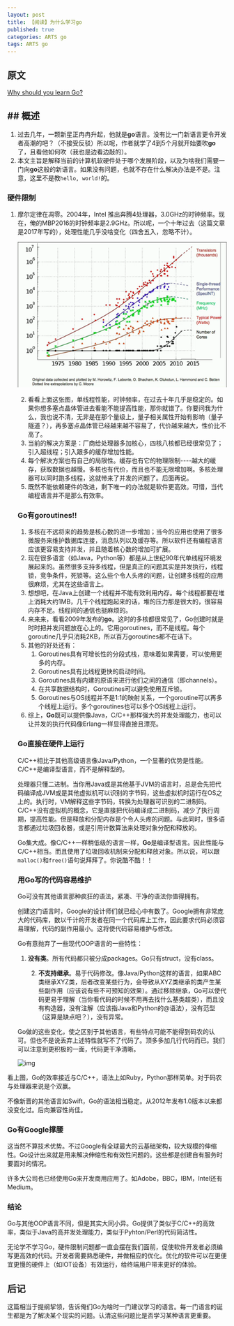```yaml
---
layout: post
title: 【阅读】为什么学习go
published: true
categories: ARTS go
tags: ARTS go
---
```


## 原文

[Why should you learn Go?](https://medium.com/@kevalpatel2106/why-should-you-learn-go-f607681fad65)

## ## 概述

1. 过去几年，一颗新星正冉冉升起，他就是**go**语言。没有比一门新语言更令开发者高潮的吧？（不接受反驳）所以呢，作者就学了4到5个月就开始要吹**go**了，且看他如何吹（我也是边看边敲的）。
2. 本文主旨是解释当前的计算机软硬件处于哪个发展阶段，以及为啥我们需要一门向**go**这般的新语言。如果没有问题，也就不存在什么解决办法是不是。注意，这里不是教`hello, world!`的。

### 硬件限制

1. 摩尔定律在凋零。2004年，Intel 推出奔腾4处理器，3.0GHz的时钟频率。现在，俺的MBP2016的时钟频率是2.9GHz。所以呢，一个十年过去（这篇文章是2017年写的），处理性能几乎没啥变化（四舍五入，忽略不计）。

   ![img](../images/posts/go/1_Azz7YwzYYR6lDKFj8iIGZg.png)

   2. 看看上面这张图，单线程性能，时钟频率，在过去十年几乎是稳定的。如果你想多塞点晶体管进去看能不能提高性能，那你就错了。你要问我为什么，我也说不清，无非是在那个量级上，量子相关属性开始有影响（量子隧道？），再多塞点晶体管已经越来越不容易了，代价越来越大，性价比不高了。
   3. 当前的解决方案是：厂商给处理器多加核心，四核八核都已经很常见了；引入超线程；引入跟多的缓存增加性能。
   4. 每个解决方案也有自己的局限性。缓存也有它的物理限制----越大的缓存，获取数据也越慢。多核也有代价，而且也不能无限增加啊。多核处理器可以同时跑多线程，这就带来了并发的问题了。后面再说。
   5. 既然不能依赖硬件的改进，剩下唯一的办法就是软件更高效。可惜，当代编程语言并不是那么有效率。

   ### Go有goroutines!!

   1. 多核在不远将来的趋势是核心数的进一步增加；当今的应用也使用了很多微服务来维护数据库连接，消息队列以及缓存等。所以软件还有编程语言应该更容易支持并发，并且随着核心数的增加可扩展。
   2. 现在很多语言（如Java，Python等）都是从上世纪90年代单线程环境发展起来的。虽然很多支持多线程，但是真正的问题其实是并发执行，线程锁，竞争条件，死锁等。这么些个令人头疼的问题，让创建多线程的应用很麻烦，尤其在这些语言上。
   3. 想想吧，在Java上创建一个线程并不能有效利用内存。每个线程都要在堆上消耗大约1MB，几千个线程跑起来的话，堆的压力那是很大的，很容易内存不足。线程间的通信也挺麻烦的。
   4. 来来来，看看2009年发布的**go**。这时的多核都很常见了，Go创建时就是时时把并发问题放在心上的。它用goroutines，而不是线程。每个goroutine几乎只消耗2KB，所以百万goroutines都不在话下。
   5. 其他的好处还有：
      1. Goroutines具有可增长性的分段式栈，意味着如果需要，可以使用更多的内存。
      2. Goroutines具有比线程更快的启动时间。
      3. Goroutines具有内建的原语来进行他们之间的通信（即channels）。
      4. 在共享数据结构时，Goroutines可以避免使用互斥锁。
      5. Goroutines与OS线程并不是1:1的映射关系，一个goroutine可以再多个线程上运行。多个goroutines也可以多个OS线程上运行。
   6. 综上，**Go**既可以提供像Java，C/C++那样强大的并发处理能力，也可以让并发的执行代码像Erlang一样显得直接且漂亮。

   ### Go直接在硬件上运行

   C/C++相比于其他高级语言像Java/Python，一个显著的优势是性能。C/C++是编译型语言，而不是解释型的。

   处理器只懂二进制。当你用Java或是其他基于JVM的语言时，总是会先把代码编译成JVM或是其他虚拟机可以识别的字节码，这些虚拟机时运行在OS之上的。执行时，VM解释这些字节码，转换为处理器可识别的二进制码。C/C++没有虚拟机的概念，它是直接把代码编译成二进制码，减少了执行周期，提高性能。但是释放和分配内存是个令人头疼的问题。与此同时，很多语言都通过垃圾回收器，或是引用计数算法来处理对象分配和释放的。

   Go集大成。像C/C++一样稍低级的语言一样，**Go**是编译型语言。因此性能与C/C++相当。而且使用了垃圾回收机制来分配和释放对象。所以说，可以跟`malloc()`和`free()`语句说拜拜了。你说酷不酷！！

   ### 用Go写的代码容易维护

   Go可没有其他语言那种疯狂的语法，紧凑、干净的语法你值得拥有。

   创建这门语言时，Google的设计师们就已经心中有数了。Google拥有非常庞大的代码库，数以千计的开发者在同一个代码库上工作，因此要求代码必须容易理解，代码的副作用最小。这将使代码容易维护与修改。

   Go有意抛弃了一些现代OOP语言的一些特性：

   1. **没有类**。所有代码都只被分成packages。Go只有struct，没有class。

    	2. **不支持继承**。易于代码修改。像Java/Python这样的语言，如果ABC类继承XYZ类，后者改变某些行为，会导致从XYZ类继承的类产生某些副作用（应该说有些不可预知的效果）。通过移除继承，Go可以使代码更易于理解（当你看代码的时候不用再去找什么基类超类），而且没有构造器，没有注解（应该指Java和Python的@语法），没有范型（这算是缺点吧？），没有异常。

   Go做的这些变化，使之区别于其他语言，有些特点可能不能得到码农的认可。但也不是说丢弃上述特性就写不了代码了。顶多多加几行代码而已。我们可以注意到更积极的一面，代码更干净清晰。

   ![img](/Users/willpower/Documents/GitHub/anbenqishi.github.io/images/posts/go/fastgo.png)

看上图，Go的效率接近与C/C++，语法上如Ruby，Python那样简单。对于码农与处理器来说是个双赢。

不像新晋的其他语言如Swift，Go的语法相当稳定。从2012年发布1.0版本以来都没变化过。后向兼容性尚佳。

### Go有Google撑腰

这当然不算技术优势。不过Google有全球最大的云基础架构，较大规模的伸缩性。Go设计出来就是用来解决伸缩性和有效性问题的。这些都是创建自有服务时要面对的情况。

许多大公司也已经使用Go来开发商用应用了。如Adobe，BBC，IBM，Intel还有Medium。

### 结论

Go与其他OOP语言不同，但是其实大同小异。Go提供了类似于C/C++的高效率，类似于Java的高并发处理能力，类似于Pyhton/Perl的代码简洁性。

无论学不学习Go，硬件限制问题都一直会摆在我们面前，促使软件开发者必须编写更高效的代码。开发者需要熟悉硬件，并做相应的优化。优化的软件可以在更便宜更慢的硬件上（如IOT设备）有效运行，给终端用户带来更好的体验。

## 后记

这篇相当于提纲挈领，告诉俺们Go为啥时一门建议学习的语言。每一门语言的诞生都是为了解决某个现实的问题。认清这些问题比是否学习某种语言更重要。